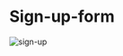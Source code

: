 # Sign-up-form
![sign-up](https://user-images.githubusercontent.com/97398977/160016462-3a4cd695-e9ce-4db4-ab4b-3c841de44d8d.png)
